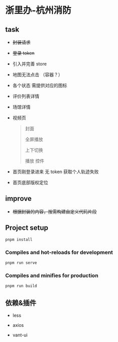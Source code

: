 <!--
 * @Date: 2022-07-04 09:38:20
 * @LastEditors: Mr.qin
 * @LastEditTime: 2022-07-18 16:54:08
 * @Description: 项目描述
-->

# 浙里办-杭州消防

## task

- ~~封装请求~~
- ~~登录 token~~
- 引入并完善 store

- 地图无法点击 （容器？）

- 各个状态 需提供对应的图标

- 评价列表详情

- 场馆详情

- 视频页

  > 封面
  >
  > 全屏播放
  >
  > 上下切换
  >
  > 播放 控件

- 首页刚登录进来 无 token 获取个人轨迹失败

- 首页底部版权定位

## improve

- ~~根据封装的内容，按需构建自定义代码片段~~

## Project setup

```
pnpm install
```

### Compiles and hot-reloads for development

```
pnpm run serve
```

### Compiles and minifies for production

```
pnpm run build
```

## 依赖&插件

- less

- axios

- vant-ui
